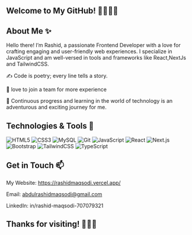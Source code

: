 ## Welcome to My GitHub! 👋👨🏻‍💻

## About Me ✨ 
Hello there! I’m Rashid, a passionate Frontend Developer with a love for crafting engaging and user-friendly web experiences. I specialize in JavaScript and am well-versed in 
tools and frameworks like React,NextJs and TailwindCSS.

✍️ Code is poetry; every line tells a story. 

🔅 love to join a team for more experience

🌱 Continuous progress and learning in the world of technology is an adventurous and exciting journey for me.

 ## Technologies & Tools 🔧

![HTML5](https://img.shields.io/badge/HTML5-E34F26?style=flat&logo=html5&logoColor=white)
![CSS3](https://img.shields.io/badge/CSS3-1572B6?style=flat&logo=css3&logoColor=white)
![MySQL](https://img.shields.io/badge/MySQL-4479A1?style=flat&logo=mysql&logoColor=white)
![Git](https://img.shields.io/badge/Git-F05032?style=flat&logo=git&logoColor=white)
![JavaScript](https://img.shields.io/badge/JavaScript-F7DF1C?style=flat&logo=javascript&logoColor=black)
![React](https://img.shields.io/badge/React-61DAFB?style=flat&logo=react&logoColor=black)
![Next.js](https://img.shields.io/badge/Next.js-000000?style=flat&logo=next.js&logoColor=white)
![Bootstrap](https://img.shields.io/badge/Bootstrap-7952B3?style=flat&logo=bootstrap&logoColor=white)
![TailwindCSS](https://img.shields.io/badge/TailwindCSS-06B6D4?style=flat&logo=tailwindcss&logoColor=white)
![TypeScript](https://img.shields.io/badge/TypeScript-3178C6?style=flat&logo=typescript&logoColor=white)

 ## Get in Touch 📫

My Website: https://rashidmaqsodi.vercel.app/

Email: abdulrashidmaqsodi@gmail.com

LinkedIn: in/rashid-maqsodi-707079321



## Thanks for visiting! 🙏🏻🌺

<!--

-->
